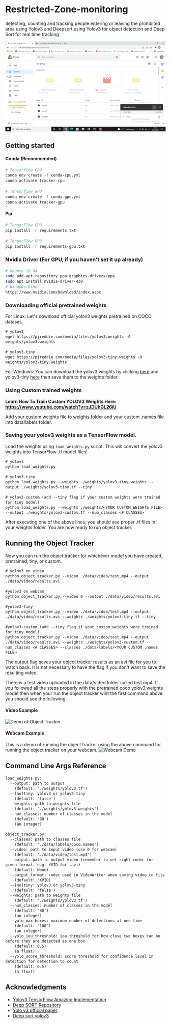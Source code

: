 # Restricted-Zone-monitoring

detecting, counting and tracking people entering or leaving the prohibited area using Yolov3 and Deepsort using Yolov3 for object detection and Deep Sort for real time tracking

![Demo of Object Tracker](image.png)

## Getting started

#### Conda (Recommended)

```bash
# Tensorflow CPU
conda env create -f conda-cpu.yml
conda activate tracker-cpu

# Tensorflow GPU
conda env create -f conda-gpu.yml
conda activate tracker-gpu
```

#### Pip
```bash
# TensorFlow CPU
pip install -r requirements.txt

# TensorFlow GPU
pip install -r requirements-gpu.txt
```

### Nvidia Driver (For GPU, if you haven't set it up already)
```bash
# Ubuntu 18.04
sudo add-apt-repository ppa:graphics-drivers/ppa
sudo apt install nvidia-driver-430
# Windows/Other
https://www.nvidia.com/Download/index.aspx
```
### Downloading official pretrained weights
For Linux: Let's download official yolov3 weights pretrained on COCO dataset. 

```
# yolov3
wget https://pjreddie.com/media/files/yolov3.weights -O weights/yolov3.weights

# yolov3-tiny
wget https://pjreddie.com/media/files/yolov3-tiny.weights -O weights/yolov3-tiny.weights
```
For Windows:
You can download the yolov3 weights by clicking [here](https://pjreddie.com/media/files/yolov3.weights) and yolov3-tiny [here](https://pjreddie.com/media/files/yolov3-tiny.weights) then save them to the weights folder.

### Using Custom trained weights
<strong> Learn How To Train Custom YOLOV3 Weights Here: https://www.youtube.com/watch?v=zJDUhGL26iU </strong>

Add your custom weights file to weights folder and your custom .names file into data/labels folder.
  
### Saving your yolov3 weights as a TensorFlow model.
Load the weights using `load_weights.py` script. This will convert the yolov3 weights into TensorFlow .tf model files!

```
# yolov3
python load_weights.py

# yolov3-tiny
python load_weights.py --weights ./weights/yolov3-tiny.weights --output ./weights/yolov3-tiny.tf --tiny

# yolov3-custom (add --tiny flag if your custom weights were trained for tiny model)
python load_weights.py --weights ./weights/<YOUR CUSTOM WEIGHTS FILE> --output ./weights/yolov3-custom.tf --num_classes <# CLASSES>
```

After executing one of the above lines, you should see proper .tf files in your weights folder. You are now ready to run object tracker.

## Running the Object Tracker
Now you can run the object tracker for whichever model you have created, pretrained, tiny, or custom.
```
# yolov3 on video
python object_tracker.py --video ./data/video/test.mp4 --output ./data/video/results.avi

#yolov3 on webcam 
python object_tracker.py --video 0 --output ./data/video/results.avi

#yolov3-tiny 
python object_tracker.py --video ./data/video/test.mp4 --output ./data/video/results.avi --weights ./weights/yolov3-tiny.tf --tiny

#yolov3-custom (add --tiny flag if your custom weights were trained for tiny model)
python object_tracker.py --video ./data/video/test.mp4 --output ./data/video/results.avi --weights ./weights/yolov3-custom.tf --num_classes <# CLASSES> --classes ./data/labels/<YOUR CUSTOM .names FILE>
```
The output flag saves your object tracker results as an avi file for you to watch back. It is not necessary to have the flag if you don't want to save the resulting video.

There is a test video uploaded in the data/video folder called test.mp4. If you followed all the steps properly with the pretrained coco yolov3.weights model then when your run the object tracker wiht the first command above you should see the following.
#### Video Example
![Demo of Object Tracker](data/helpers/demo.gif)

#### Webcam Example
This is a demo of running the object tracker using the above command for running the object tracker on your webcam.
![Webcam Demo](data/helpers/webcam_demo.gif)

## Command Line Args Reference
```
load_weights.py:
  --output: path to output
    (default: './weights/yolov3.tf')
  --[no]tiny: yolov3 or yolov3-tiny
    (default: 'false')
  --weights: path to weights file
    (default: './weights/yolov3.weights')
  --num_classes: number of classes in the model
    (default: '80')
    (an integer)
    
object_tracker.py:
  --classes: path to classes file
    (default: './data/labels/coco.names')
  --video: path to input video (use 0 for webcam)
    (default: './data/video/test.mp4')
  --output: path to output video (remember to set right codec for given format. e.g. XVID for .avi)
    (default: None)
  --output_format: codec used in VideoWriter when saving video to file
    (default: 'XVID)
  --[no]tiny: yolov3 or yolov3-tiny
    (default: 'false')
  --weights: path to weights file
    (default: './weights/yolov3.tf')
  --num_classes: number of classes in the model
    (default: '80')
    (an integer)
  --yolo_max_boxes: maximum number of detections at one time
    (default: '100')
    (an integer)
  --yolo_iou_threshold: iou threshold for how close two boxes can be before they are detected as one box
    (default: 0.5)
    (a float)
  --yolo_score_threshold: score threshold for confidence level in detection for detection to count
    (default: 0.5)
    (a float)
```

## Acknowledgments
* [Yolov3 TensorFlow Amazing Implementation](https://github.com/zzh8829/yolov3-tf2)
* [Deep SORT Repository](https://github.com/nwojke/deep_sort)
* [Yolo v3 official paper](https://arxiv.org/abs/1804.02767)
* [Deep sort yolov3 ](https://github.com/Qidian213/deep_sort_yolov3)
